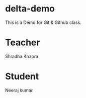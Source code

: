 # delta-demo
This is a Demo for Git &amp; Github class.

# Teacher
Shradha Khapra

# Student
Neeraj kumar
